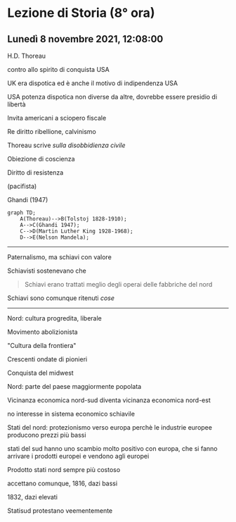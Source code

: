 # Lezione di Storia (8° ora)
## Lunedì 8 novembre 2021, 12:08:00

H.D. Thoreau

contro allo spirito di conquista USA


UK era dispotica ed è anche il motivo di indipendenza USA

USA potenza dispotica non diverse da altre, dovrebbe essere presidio di libertà

Invita americani a sciopero fiscale

Re diritto ribellione, calvinismo

Thoreau scrive _sulla disobbidienza civile_

Obiezione di coscienza

Diritto di resistenza

(pacifista)

Ghandi (1947)

```mermaid
graph TD;
    A(Thoreau)-->B(Tolstoj 1828-1910);
    A-->C(Ghandi 1947);
    C-->D(Martin Luther King 1928-1968);
    D-->E(Nelson Mandela);
```


---

Paternalismo, ma schiavi con valore 


Schiavisti sostenevano che 

> Schiavi erano trattati meglio degli operai delle fabbriche del nord

Schiavi sono comunque ritenuti _cose_

---

Nord: cultura progredita, liberale

Movimento abolizionista


"Cultura della frontiera"

Crescenti ondate di pionieri

Conquista del midwest

Nord: parte del paese maggiormente popolata

Vicinanza economica nord-sud diventa vicinanza economica nord-est

no interesse in sistema economico schiavile

Stati del nord: protezionismo verso europa perchè le industrie europee producono prezzi più bassi


stati del sud hanno uno scambio molto positivo con europa, che si fanno  arrivare i prodotti europei e vendono agli europei

Prodotto stati nord sempre più costoso

accettano comunque, 1816, dazi bassi

1832, dazi elevati


Statisud protestano veementemente
<!--stackedit_data:
eyJoaXN0b3J5IjpbLTg4MDI1OTUwNywxNDkzNzIxNTc0LDE0Nz
IwNjExNjJdfQ==
-->